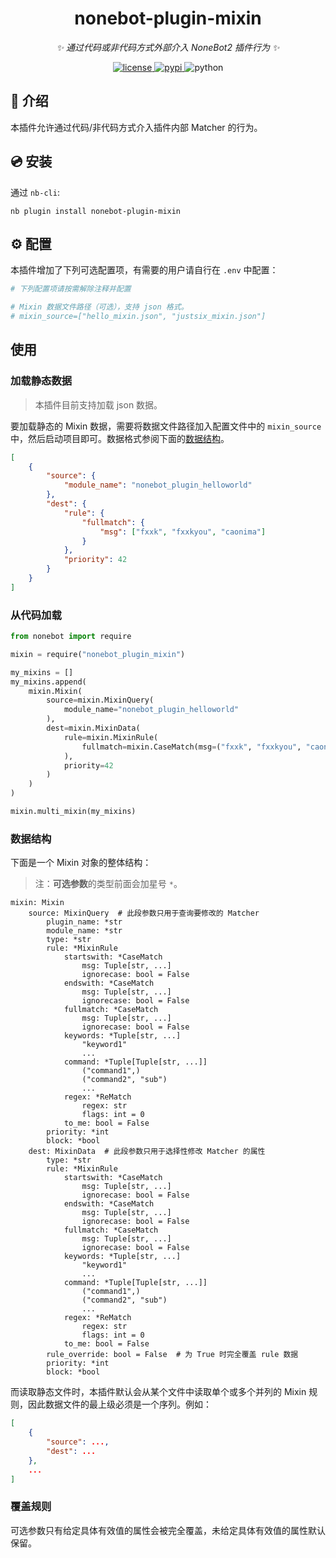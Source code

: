 <div align="center">

# nonebot-plugin-mixin

_✨ 通过代码或非代码方式外部介入 NoneBot2 插件行为 ✨_

<a href="./LICENSE">
    <img src="https://img.shields.io/github/license/NCBM/nonebot-plugin-mixin.svg" alt="license">
</a>
<a href="https://pypi.python.org/pypi/nonebot-plugin-mixin">
    <img src="https://img.shields.io/pypi/v/nonebot-plugin-mixin.svg" alt="pypi">
</a>
<img src="https://img.shields.io/badge/python-3.8+-blue.svg" alt="python">

</div>

## 📖 介绍

本插件允许通过代码/非代码方式介入插件内部 Matcher 的行为。

## 💿 安装

通过 `nb-cli`:

```console
nb plugin install nonebot-plugin-mixin
```

## ⚙️ 配置

本插件增加了下列可选配置项，有需要的用户请自行在 `.env` 中配置：

```python
# 下列配置项请按需解除注释并配置

# Mixin 数据文件路径（可选），支持 json 格式。
# mixin_source=["hello_mixin.json", "justsix_mixin.json"]
```

## 使用

### 加载静态数据

> 本插件目前支持加载 json 数据。

要加载静态的 Mixin 数据，需要将数据文件路径加入配置文件中的 `mixin_source` 中，然后启动项目即可。数据格式参阅下面的[数据结构](#数据结构)。

```json
[
    {
        "source": {
            "module_name": "nonebot_plugin_helloworld"
        },
        "dest": {
            "rule": {
                "fullmatch": {
                    "msg": ["fxxk", "fxxkyou", "caonima"]
                }
            },
            "priority": 42
        }
    }
]
```

### 从代码加载

```python
from nonebot import require

mixin = require("nonebot_plugin_mixin")

my_mixins = []
my_mixins.append(
    mixin.Mixin(
        source=mixin.MixinQuery(
            module_name="nonebot_plugin_helloworld"
        ),
        dest=mixin.MixinData(
            rule=mixin.MixinRule(
                fullmatch=mixin.CaseMatch(msg=("fxxk", "fxxkyou", "caonima"))
            ),
            priority=42
        )
    )
)

mixin.multi_mixin(my_mixins)
```

### 数据结构

下面是一个 Mixin 对象的整体结构：

> 注：**可选参数**的类型前面会加星号 `*`。

```text
mixin: Mixin
    source: MixinQuery  # 此段参数只用于查询要修改的 Matcher
        plugin_name: *str
        module_name: *str
        type: *str
        rule: *MixinRule
            startswith: *CaseMatch
                msg: Tuple[str, ...]
                ignorecase: bool = False
            endswith: *CaseMatch
                msg: Tuple[str, ...]
                ignorecase: bool = False
            fullmatch: *CaseMatch
                msg: Tuple[str, ...]
                ignorecase: bool = False
            keywords: *Tuple[str, ...]
                "keyword1"
                ...
            command: *Tuple[Tuple[str, ...]]
                ("command1",)
                ("command2", "sub")
                ...
            regex: *ReMatch
                regex: str
                flags: int = 0
            to_me: bool = False
        priority: *int
        block: *bool
    dest: MixinData  # 此段参数只用于选择性修改 Matcher 的属性
        type: *str
        rule: *MixinRule
            startswith: *CaseMatch
                msg: Tuple[str, ...]
                ignorecase: bool = False
            endswith: *CaseMatch
                msg: Tuple[str, ...]
                ignorecase: bool = False
            fullmatch: *CaseMatch
                msg: Tuple[str, ...]
                ignorecase: bool = False
            keywords: *Tuple[str, ...]
                "keyword1"
                ...
            command: *Tuple[Tuple[str, ...]]
                ("command1",)
                ("command2", "sub")
                ...
            regex: *ReMatch
                regex: str
                flags: int = 0
            to_me: bool = False
        rule_override: bool = False  # 为 True 时完全覆盖 rule 数据
        priority: *int
        block: *bool
```

而读取静态文件时，本插件默认会从某个文件中读取单个或多个并列的 Mixin 规则，因此数据文件的最上级必须是一个序列。例如：

```json
[
    {
        "source": ...,
        "dest": ...
    },
    ...
]
```

### 覆盖规则

可选参数只有给定具体有效值的属性会被完全覆盖，未给定具体有效值的属性默认保留。
